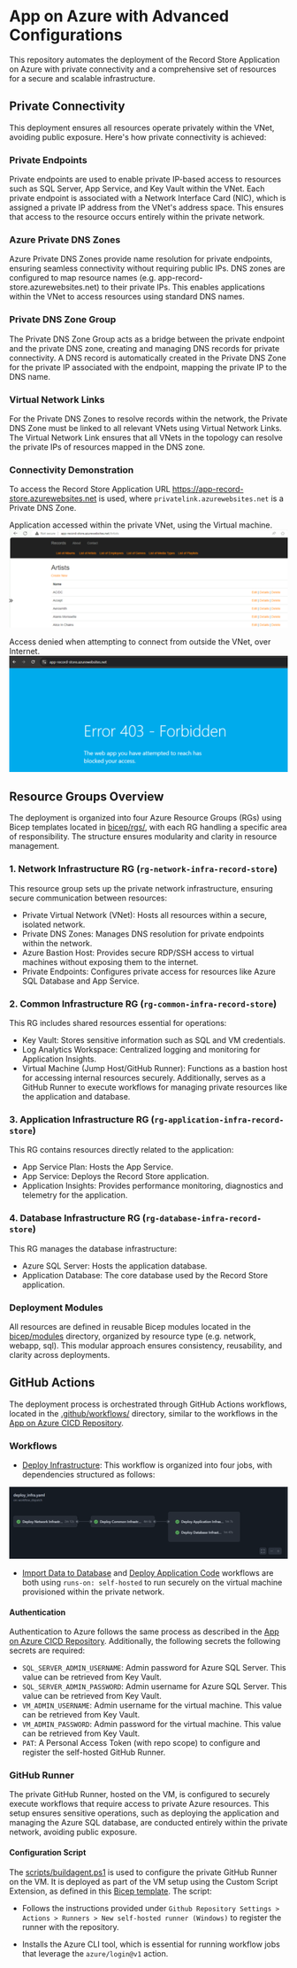 # App on Azure with Advanced Configurations

This repository automates the deployment of the Record Store Application on Azure with private connectivity and a comprehensive set of resources for a secure and scalable infrastructure.

## Private Connectivity
This deployment ensures all resources operate privately within the VNet, avoiding public exposure. Here's how private connectivity is achieved:

### Private Endpoints

Private endpoints are used to enable private IP-based access to resources such as SQL Server, App Service, and Key Vault within the VNet. Each private endpoint is associated with a Network Interface Card (NIC), which is assigned a private IP address from the VNet's address space. This ensures that access to the resource occurs entirely within the private network.

### Azure Private DNS Zones

Azure Private DNS Zones provide name resolution for private endpoints, ensuring seamless connectivity without requiring public IPs. DNS zones are configured to map resource names (e.g. app-record-store.azurewebsites.net) to their private IPs.
This enables applications within the VNet to access resources using standard DNS names.

### Private DNS Zone Group

The Private DNS Zone Group acts as a bridge between the private endpoint and the private DNS zone, creating and managing DNS records for private connectivity. A DNS record is automatically created in the Private DNS Zone for the private IP associated with the endpoint, mapping the private IP to the DNS name.

### Virtual Network Links

For the Private DNS Zones to resolve records within the network, the Private DNS Zone must be linked to all relevant VNets using Virtual Network Links. The Virtual Network Link ensures that all VNets in the topology can resolve the private IPs of resources mapped in the DNS zone.

### Connectivity Demonstration

To access the Record Store Application URL https://app-record-store.azurewebsites.net is used, where `privatelink.azurewebsites.net` is a Private DNS Zone.

Application accessed within the private VNet, using the Virtual machine.
![Inside VNet](./images/app-internal.png)

Access denied when attempting to connect from outside the VNet, over Internet.
![Outside VNet](./images/app-external.png)


## Resource Groups Overview

The deployment is organized into four Azure Resource Groups (RGs) using Bicep templates located in [bicep/rgs/](./bicep/rgs/), with each RG handling a specific area of responsibility. The structure ensures modularity and clarity in resource management.

### 1. Network Infrastructure RG (`rg-network-infra-record-store`)

This resource group sets up the private network infrastructure, ensuring secure communication between resources:

- Private Virtual Network (VNet): Hosts all resources within a secure, isolated network.
- Private DNS Zones: Manages DNS resolution for private endpoints within the network.
- Azure Bastion Host: Provides secure RDP/SSH access to virtual machines without exposing them to the internet.
- Private Endpoints: Configures private access for resources like Azure SQL Database and App Service.

### 2. Common Infrastructure RG (`rg-common-infra-record-store`)

This RG includes shared resources essential for operations:

- Key Vault: Stores sensitive information such as SQL and VM credentials.
- Log Analytics Workspace: Centralized logging and monitoring for Application Insights.
- Virtual Machine (Jump Host/GitHub Runner): Functions as a bastion host for accessing internal resources securely. Additionally, serves as a GitHub Runner to execute workflows for managing private resources like the application and database.

### 3. Application Infrastructure RG (`rg-application-infra-record-store`)

This RG contains resources directly related to the application:

- App Service Plan: Hosts the App Service.
- App Service: Deploys the Record Store application.
- Application Insights: Provides performance monitoring, diagnostics and telemetry for the application.

### 4. Database Infrastructure RG (`rg-database-infra-record-store`)

This RG manages the database infrastructure:

- Azure SQL Server: Hosts the application database.
- Application Database: The core database used by the Record Store application.

### Deployment Modules

All resources are defined in reusable Bicep modules located in the [bicep/modules](./bicep/modules/) directory, organized by resource type (e.g. network, webapp, sql). This modular approach ensures consistency, reusability, and clarity across deployments.

## GitHub Actions
The deployment process is orchestrated through GitHub Actions workflows, located in the [.github/workflows/](./.github/workflows/) directory, similar to the workflows in the [App on Azure CICD Repository](https://github.com/MaryKroustali/app_on_azure_cicd).

### Workflows

- [Deploy Infrastructure](.github/workflows/deploy_infra.yaml): This workflow is organized into four jobs, with dependencies structured as follows:

![infra-workflow](./images/infra-workflow-jobs.png)

- [Import Data to Database](.github/workflows/import_db_data.yaml) and [Deploy Application Code](.github/workflows/deploy_app_code.yaml) workflows are both using `runs-on: self-hosted` to run securely on the virtual machine provisioned within the private network.

#### Authentication

Authentication to Azure follows the same process as described in the [App on Azure CICD Repository](https://github.com/MaryKroustali/app_on_azure_cicd). Additionally, the following secrets the following secrets are required:

- `SQL_SERVER_ADMIN_USERNAME`: Admin password for Azure SQL Server. This value can be retrieved from Key Vault.
- `SQL_SERVER_ADMIN_PASSWORD`: Admin username for Azure SQL Server. This value can be retrieved from Key Vault.
- `VM_ADMIN_USERNAME`: Admin username for the virtual machine. This value can be retrieved from Key Vault.
- `VM_ADMIN_PASSWORD`: Admin password for the virtual machine. This value can be retrieved from Key Vault.
- `PAT`: A Personal Access Token (with repo scope) to configure and register the self-hosted GitHub Runner.

### GitHub Runner

The private GitHub Runner, hosted on the VM, is configured to securely execute workflows that require access to private Azure resources. This setup ensures sensitive operations, such as deploying the application and managing the Azure SQL database, are conducted entirely within the private network, avoiding public exposure.

#### Configuration Script

The [scripts/buildagent.ps1](./scripts/buildagent.ps1) is used to configure the private GitHub Runner on the VM. It is deployed as part of the VM setup using the Custom Script Extension, as defined in this [Bicep template](./bicep/modules/vm/windows.bicep). The script:

- Follows the instructions provided under `Github Repository Settings > Actions > Runners > New self-hosted runner (Windows)` to register the runner with the repository.

- Installs the Azure CLI tool, which is essential for running workflow jobs that leverage the `azure/login@v1` action.